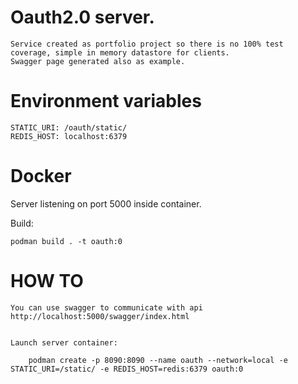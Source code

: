 # Oauth2.0 server.

    Service created as portfolio project so there is no 100% test coverage, simple in memory datastore for clients.
    Swagger page generated also as example.


# Environment variables

    STATIC_URI: /oauth/static/ 
    REDIS_HOST: localhost:6379


# Docker

Server listening on port 5000 inside container.

Build:

    podman build . -t oauth:0

# HOW TO

    You can use swagger to communicate with api http://localhost:5000/swagger/index.html
    

    Launch server container:

        podman create -p 8090:8090 --name oauth --network=local -e STATIC_URI=/static/ -e REDIS_HOST=redis:6379 oauth:0
    
